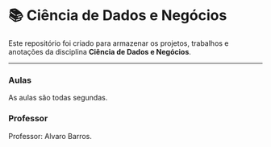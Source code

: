# 📚 Ciência de Dados e Negócios

Este repositório foi criado para armazenar os projetos, trabalhos e anotações da disciplina **Ciência de Dados e Negócios**.

---

### Aulas
As aulas são todas segundas.

### Professor
Professor: Alvaro Barros.
